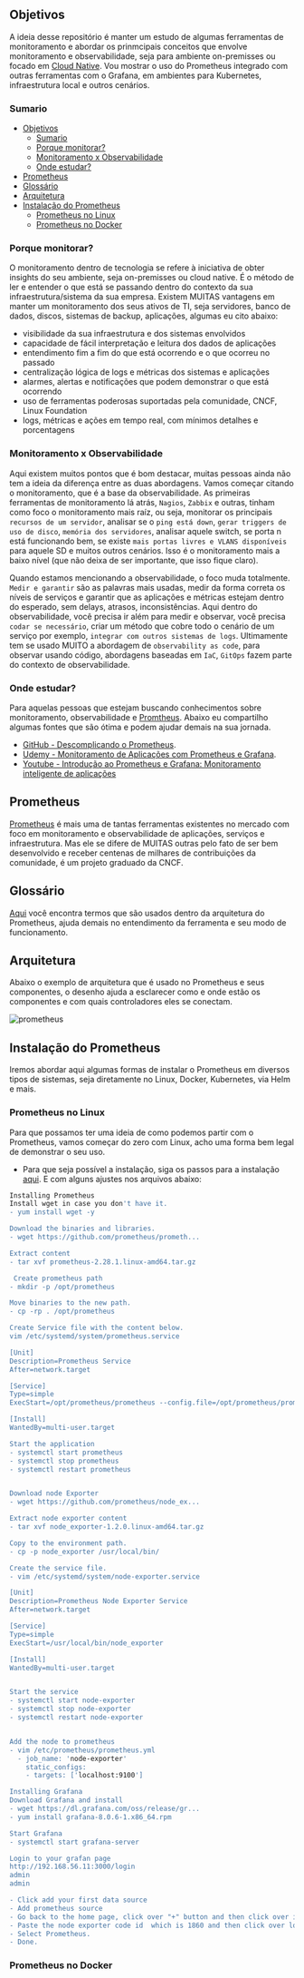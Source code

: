 ## Objetivos
A ideia desse repositório é manter um estudo de algumas ferramentas de monitoramento e abordar os prinmcipais conceitos que envolve monitoramento e observabilidade, seja para ambiente on-premisses ou focado em [Cloud Native](https://www.cncf.io/). Vou mostrar o uso do Prometheus integrado com outras ferramentas com o Grafana, em ambientes para Kubernetes, infraestrutura local e outros cenários.

### Sumario
- [Objetivos](#objetivos)
  - [Sumario](#sumario)
  - [Porque monitorar?](#porque-monitorar)
  - [Monitoramento x Observabilidade](#monitoramento-x-observabilidade)
  - [Onde estudar?](#onde-estudar)
- [Prometheus](#prometheus)
- [Glossário](#glossário)
- [Arquitetura](#arquitetura)
- [Instalação do Prometheus](#instalação-do-prometheus)
  - [Prometheus no Linux](#prometheus-no-linux)
  - [Prometheus no Docker](#prometheus-no-docker)

### Porque monitorar?
O monitoramento dentro de tecnologia se refere à iniciativa de obter insights do seu ambiente, seja on-premisses ou cloud native. É o método de ler e entender o que está se passando dentro do contexto da sua infraestrutura/sistema da sua empresa. Existem MUITAS vantagens em manter um monitoramento dos seus ativos de TI, seja servidores, banco de dados, discos, sistemas de backup, aplicações, algumas eu cito abaixo:

- visibilidade da sua infraestrutura e dos sistemas envolvidos
- capacidade de fácil interpretação e leitura dos dados de aplicações
- entendimento fim a fim do que está ocorrendo e o que ocorreu no passado
- centralização lógica de logs e métricas dos sistemas e aplicações
- alarmes, alertas e notificações que podem demonstrar o que está ocorrendo
- uso de ferramentas poderosas suportadas pela comunidade, CNCF, Linux Foundation
- logs, métricas e ações em tempo real, com mínimos detalhes e porcentagens

### Monitoramento x Observabilidade
Aqui existem muitos pontos que é bom destacar, muitas pessoas ainda não tem a ideia da diferença entre as duas abordagens. Vamos começar citando o monitoramento, que é a base da observabilidade. As primeiras ferramentas de monitoramento lá atrás, `Nagios`, `Zabbix` e outras, tinham como foco o monitoramento mais raíz, ou seja, monitorar os principais `recursos de um servidor`, analisar se o `ping está down`, `gerar triggers de uso de disco`, `memória dos servidores`, analisar aquele switch, se  porta n está funcionando bem, se existe `mais portas livres e VLANS disponíveis` para aquele SD e muitos outros cenários. Isso é o monitoramento mais a baixo nível (que não deixa de ser importante, que isso fique claro).

Quando estamos mencionando a observabilidade, o foco muda totalmente. `Medir e garantir` são as palavras mais usadas, medir da forma correta os níveis de serviços e garantir que as aplicações e métricas estejam dentro do esperado, sem delays, atrasos, inconsistências. Aqui dentro do observabilidade, você precisa ir além para medir e observar, você precisa `codar se necessário`, criar um método que cobre todo o cenário de um serviço por exemplo, `integrar com outros sistemas de logs`. Ultimamente tem se usado MUITO a abordagem de `observability as code`, para observar usando código, abordagens baseadas em `IaC`, `GitOps` fazem parte do contexto de observabilidade.

### Onde estudar?
Para aquelas pessoas que estejam buscando conhecimentos sobre monitoramento, observabilidade e [Promtheus](https://prometheus.io/). Abaixo eu compartilho algumas fontes que são ótima e podem ajudar demais na sua jornada.

- [GitHub - Descomplicando o Prometheus](https://github.com/badtuxx/DescomplicandoPrometheus).
- [Udemy - Monitoramento de Aplicações com Prometheus e Grafana](https://www.udemy.com/course/monitorando-aplicacoes-com-prometheus-e-grafana/).
- [Youtube - Introdução ao Prometheus e Grafana: Monitoramento inteligente de aplicações](https://www.youtube.com/watch?v=GPptIhzPBro&ab_channel=FullCycle)

## Prometheus
[Prometheus](https://prometheus.io/) é mais uma de tantas ferramentas existentes no mercado com foco em monitoramento e observabilidade de aplicações, serviços e infraestrutura. Mas ele se difere de MUITAS outras pelo fato de ser bem desenvolvido e receber centenas de milhares de contribuições da comunidade, é um projeto graduado da CNCF.

## Glossário
[Aqui](https://prometheus.io/docs/introduction/glossary/) você encontra termos que são usados dentro da arquitetura do Prometheus, ajuda demais no entendimento da ferramenta e seu modo de funcionamento.

## Arquitetura
Abaixo o exemplo de arquitetura que é usado no Prometheus e seus componentes, o desenho ajuda a esclarecer como e onde estão os componentes e com quais controladores eles se conectam.

![prometheus](images/prometheus1.png)

## Instalação do Prometheus 
Iremos abordar aqui algumas formas de instalar o Prometheus em diversos tipos de sistemas, seja diretamente no Linux, Docker, Kubernetes, via Helm e mais.

### Prometheus no Linux
Para que possamos ter uma ideia de como podemos partir com o Prometheus, vamos começar do zero com Linux, acho uma forma bem legal de demonstrar o seu uso.

- Para que seja possível a instalação, siga os passos para a instalação [aqui](https://prometheus.io/download/). E com alguns ajustes nos arquivos abaixo:

```bash
Installing Prometheus
Install wget in case you don't have it.
- yum install wget -y

Download the binaries and libraries.
- wget https://github.com/prometheus/prometh...

Extract content
- tar xvf prometheus-2.28.1.linux-amd64.tar.gz

 Create prometheus path
- mkdir -p /opt/prometheus

Move binaries to the new path.
- cp -rp . /opt/prometheus

Create Service file with the content below.
vim /etc/systemd/system/prometheus.service

[Unit]
Description=Prometheus Service
After=network.target

[Service]
Type=simple
ExecStart=/opt/prometheus/prometheus --config.file=/opt/prometheus/prometheus.yml

[Install]
WantedBy=multi-user.target

Start the application
- systemctl start prometheus
- systemctl stop prometheus 
- systemctl restart prometheus


Download node Exporter
- wget https://github.com/prometheus/node_ex...

Extract node exporter content
- tar xvf node_exporter-1.2.0.linux-amd64.tar.gz

Copy to the environment path.
- cp -p node_exporter /usr/local/bin/

Create the service file.
- vim /etc/systemd/system/node-exporter.service

[Unit]
Description=Prometheus Node Exporter Service
After=network.target

[Service]
Type=simple
ExecStart=/usr/local/bin/node_exporter

[Install]
WantedBy=multi-user.target


Start the service
- systemctl start node-exporter
- systemctl stop node-exporter 
- systemctl restart node-exporter


Add the node to prometheus
- vim /etc/prometheus/prometheus.yml
  - job_name: 'node-exporter'
    static_configs:
    - targets: ['localhost:9100']

Installing Grafana
Download Grafana and install
- wget https://dl.grafana.com/oss/release/gr...
- yum install grafana-8.0.6-1.x86_64.rpm

Start Grafana
- systemctl start grafana-server

Login to your grafan page
http://192.168.56.11:3000/login
admin
admin

- Click add your first data source
- Add prometheus source
- Go back to the home page, click over "+" button and then click over import.
- Paste the node exporter code id  which is 1860 and then click over load button.
- Select Prometheus.
- Done.
```

### Prometheus no Docker





